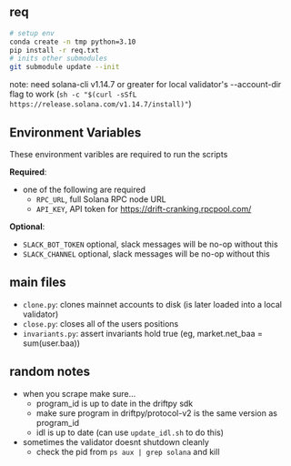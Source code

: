 ## req 
```bash
# setup env
conda create -n tmp python=3.10
pip install -r req.txt
# inits other submodules
git submodule update --init 
```

note: need solana-cli v1.14.7 or greater for local validator's --account-dir flag to work 
(`sh -c "$(curl -sSfL https://release.solana.com/v1.14.7/install)"`)


## Environment Variables

These environment varibles are required to run the scripts

**Required**:
* one of the following are required
    * `RPC_URL`, full Solana RPC node URL 
    * `API_KEY`, API token for https://drift-cranking.rpcpool.com/

**Optional**:
* `SLACK_BOT_TOKEN` optional, slack messages will be no-op without this 
* `SLACK_CHANNEL` optional, slack messages will be no-op without this

    
## main files
- `clone.py`: clones mainnet accounts to disk (is later loaded into a local validator)
- `close.py`: closes all of the users positions
- `invariants.py`: assert invariants hold true (eg, market.net_baa = sum(user.baa))

## random notes
- when you scrape make sure... 
    - program_id is up to date in the driftpy sdk 
    - make sure program in driftpy/protocol-v2 is the same version as program_id 
    - idl is up to date (can use `update_idl.sh` to do this)
- sometimes the validator doesnt shutdown cleanly 
    - check the pid from `ps aux | grep solana` and kill
